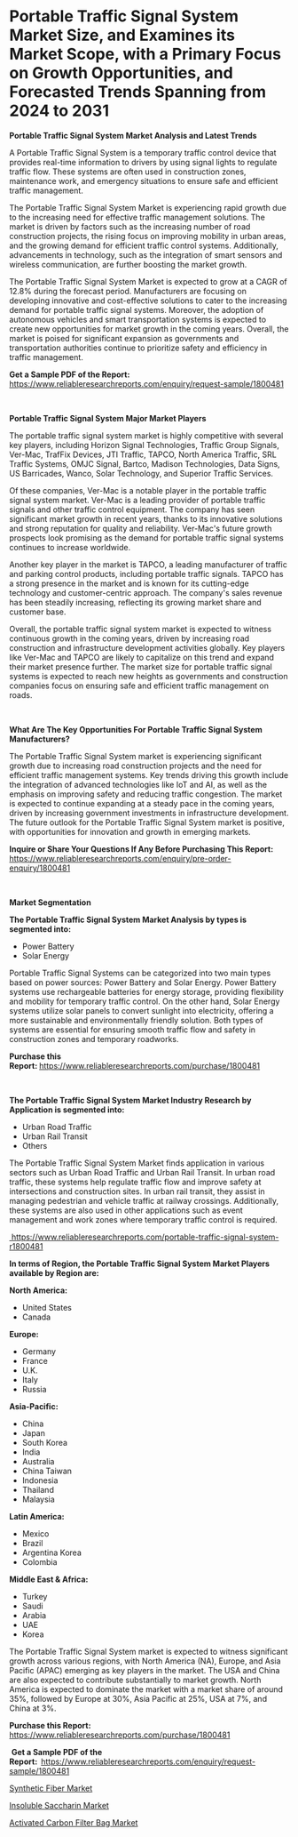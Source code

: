 <p><h1>Portable Traffic Signal System Market Size, and Examines its Market Scope, with a Primary Focus on Growth Opportunities, and Forecasted Trends Spanning from 2024 to 2031</h1></p><p><strong>Portable Traffic Signal System Market Analysis and Latest Trends</strong></p>
<p><p>A Portable Traffic Signal System is a temporary traffic control device that provides real-time information to drivers by using signal lights to regulate traffic flow. These systems are often used in construction zones, maintenance work, and emergency situations to ensure safe and efficient traffic management.</p><p>The Portable Traffic Signal System Market is experiencing rapid growth due to the increasing need for effective traffic management solutions. The market is driven by factors such as the increasing number of road construction projects, the rising focus on improving mobility in urban areas, and the growing demand for efficient traffic control systems. Additionally, advancements in technology, such as the integration of smart sensors and wireless communication, are further boosting the market growth.</p><p>The Portable Traffic Signal System Market is expected to grow at a CAGR of 12.8% during the forecast period. Manufacturers are focusing on developing innovative and cost-effective solutions to cater to the increasing demand for portable traffic signal systems. Moreover, the adoption of autonomous vehicles and smart transportation systems is expected to create new opportunities for market growth in the coming years. Overall, the market is poised for significant expansion as governments and transportation authorities continue to prioritize safety and efficiency in traffic management.</p></p>
<p><strong>Get a Sample PDF of the Report:&nbsp;</strong> <a href="https://www.reliableresearchreports.com/enquiry/request-sample/1800481">https://www.reliableresearchreports.com/enquiry/request-sample/1800481</a></p>
<p>&nbsp;</p>
<p><strong>Portable Traffic Signal System Major Market Players</strong></p>
<p><p>The portable traffic signal system market is highly competitive with several key players, including Horizon Signal Technologies, Traffic Group Signals, Ver-Mac, TrafFix Devices, JTI Traffic, TAPCO, North America Traffic, SRL Traffic Systems, OMJC Signal, Bartco, Madison Technologies, Data Signs, US Barricades, Wanco, Solar Technology, and Superior Traffic Services.</p><p>Of these companies, Ver-Mac is a notable player in the portable traffic signal system market. Ver-Mac is a leading provider of portable traffic signals and other traffic control equipment. The company has seen significant market growth in recent years, thanks to its innovative solutions and strong reputation for quality and reliability. Ver-Mac's future growth prospects look promising as the demand for portable traffic signal systems continues to increase worldwide.</p><p>Another key player in the market is TAPCO, a leading manufacturer of traffic and parking control products, including portable traffic signals. TAPCO has a strong presence in the market and is known for its cutting-edge technology and customer-centric approach. The company's sales revenue has been steadily increasing, reflecting its growing market share and customer base.</p><p>Overall, the portable traffic signal system market is expected to witness continuous growth in the coming years, driven by increasing road construction and infrastructure development activities globally. Key players like Ver-Mac and TAPCO are likely to capitalize on this trend and expand their market presence further. The market size for portable traffic signal systems is expected to reach new heights as governments and construction companies focus on ensuring safe and efficient traffic management on roads.</p></p>
<p>&nbsp;</p>
<p><strong>What Are The Key Opportunities For Portable Traffic Signal System Manufacturers?</strong></p>
<p><p>The Portable Traffic Signal System market is experiencing significant growth due to increasing road construction projects and the need for efficient traffic management systems. Key trends driving this growth include the integration of advanced technologies like IoT and AI, as well as the emphasis on improving safety and reducing traffic congestion. The market is expected to continue expanding at a steady pace in the coming years, driven by increasing government investments in infrastructure development. The future outlook for the Portable Traffic Signal System market is positive, with opportunities for innovation and growth in emerging markets.</p></p>
<p><strong>Inquire or Share Your Questions If Any Before Purchasing This Report:</strong> <a href="https://www.reliableresearchreports.com/enquiry/pre-order-enquiry/1800481">https://www.reliableresearchreports.com/enquiry/pre-order-enquiry/1800481</a></p>
<p>&nbsp;</p>
<p><strong>Market Segmentation</strong></p>
<p><strong>The Portable Traffic Signal System Market Analysis by types is segmented into:</strong></p>
<p><ul><li>Power Battery</li><li>Solar Energy</li></ul></p>
<p><p>Portable Traffic Signal Systems can be categorized into two main types based on power sources: Power Battery and Solar Energy. Power Battery systems use rechargeable batteries for energy storage, providing flexibility and mobility for temporary traffic control. On the other hand, Solar Energy systems utilize solar panels to convert sunlight into electricity, offering a more sustainable and environmentally friendly solution. Both types of systems are essential for ensuring smooth traffic flow and safety in construction zones and temporary roadworks.</p></p>
<p><strong>Purchase this Report:&nbsp;</strong><a href="https://www.reliableresearchreports.com/purchase/1800481">https://www.reliableresearchreports.com/purchase/1800481</a></p>
<p>&nbsp;</p>
<p><strong>The Portable Traffic Signal System Market Industry Research by Application is segmented into:</strong></p>
<p><ul><li>Urban Road Traffic</li><li>Urban Rail Transit</li><li>Others</li></ul></p>
<p><p>The Portable Traffic Signal System Market finds application in various sectors such as Urban Road Traffic and Urban Rail Transit. In urban road traffic, these systems help regulate traffic flow and improve safety at intersections and construction sites. In urban rail transit, they assist in managing pedestrian and vehicle traffic at railway crossings. Additionally, these systems are also used in other applications such as event management and work zones where temporary traffic control is required.</p></p>
<p><a href="https://www.reliableresearchreports.com/portable-traffic-signal-system-r1800481">&nbsp;https://www.reliableresearchreports.com/portable-traffic-signal-system-r1800481</a></p>
<p><strong>In terms of Region, the Portable Traffic Signal System Market Players available by Region are:</strong></p>
<p>
    <p> <strong> North America: </strong>
        <ul>
            <li>United States</li>
            <li>Canada</li>
        </ul>
        </p> 
    <p> <strong> Europe: </strong>
        <ul>
            <li>Germany</li>
            <li>France</li>
            <li>U.K.</li>
            <li>Italy</li>
            <li>Russia</li>
        </ul>
        </p> 
    <p> <strong> Asia-Pacific: </strong>
        <ul>
            <li>China</li>
            <li>Japan</li>
            <li>South Korea</li>
            <li>India</li>
            <li>Australia</li>
            <li>China Taiwan</li>
            <li>Indonesia</li>
            <li>Thailand</li>
            <li>Malaysia</li>
        </ul>
        </p> 
    <p> <strong> Latin America: </strong>
        <ul>
            <li>Mexico</li>
            <li>Brazil</li>
            <li>Argentina Korea</li>
            <li>Colombia</li>
        </ul>
        </p> 
    <p> <strong> Middle East & Africa: </strong>
        <ul>
            <li>Turkey</li>
            <li>Saudi</li>
            <li>Arabia</li>
            <li>UAE</li>
            <li>Korea</li>
        </ul>
    </p>
    </p>
<p><p>The Portable Traffic Signal System market is expected to witness significant growth across various regions, with North America (NA), Europe, and Asia Pacific (APAC) emerging as key players in the market. The USA and China are also expected to contribute substantially to market growth. North America is expected to dominate the market with a market share of around 35%, followed by Europe at 30%, Asia Pacific at 25%, USA at 7%, and China at 3%.</p></p>
<p><strong>Purchase this Report: </strong><a href="https://www.reliableresearchreports.com/purchase/1800481">https://www.reliableresearchreports.com/purchase/1800481</a></p>
<p>&nbsp;<strong>Get a Sample PDF of the Report:&nbsp;&nbsp;</strong><a href="https://www.reliableresearchreports.com/enquiry/request-sample/1800481">https://www.reliableresearchreports.com/enquiry/request-sample/1800481</a></p>
<p><strong></strong></p>
<p><p><a href="https://www.linkedin.com/pulse/synthetic-fiber-market-research-report-provides-thorough-industry-uwcie?trackingId=YfPleKZENrVzw0R5gXgMWw%3D%3D">Synthetic Fiber Market</a></p><p><a href="https://www.linkedin.com/pulse/insoluble-saccharin-market-size-share-amp-trends-analysis-uv2fe?trackingId=pEWF%2BVydWBU9dIqFeK0%2FFw%3D%3D">Insoluble Saccharin Market</a></p><p><a href="https://www.linkedin.com/pulse/activated-carbon-filter-bag-market-growth-trends-covid-19-impact-jgude?trackingId=2jTVBxxjquwMdtf%2B7%2FV52Q%3D%3D">Activated Carbon Filter Bag Market</a></p></p>